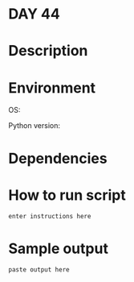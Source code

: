 
# DAY 44

# Description

# Environment
OS:

Python version:

# Dependencies

# How to run script
```
enter instructions here
```

# Sample output
```
paste output here
```
